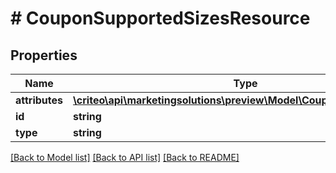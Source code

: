 # # CouponSupportedSizesResource

## Properties

Name | Type | Description | Notes
------------ | ------------- | ------------- | -------------
**attributes** | [**\criteo\api\marketingsolutions\preview\Model\CouponSupportedSizes**](CouponSupportedSizes.md) |  | [optional]
**id** | **string** |  | [optional]
**type** | **string** |  | [optional]

[[Back to Model list]](../../README.md#models) [[Back to API list]](../../README.md#endpoints) [[Back to README]](../../README.md)
